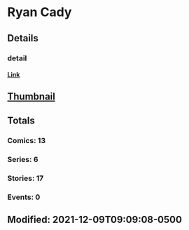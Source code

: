 # Ryan  Cady 
## Details
### detail
#### [Link](http://marvel.com/comics/creators/13560/ryan_cady?utm_campaign=apiRef&utm_source=225578a89fc76f3d20fbffda5d17a88d)
## [Thumbnail](http://i.annihil.us/u/prod/marvel/i/mg/b/40/image_not_available.jpg)
## Totals
### Comics: 13
### Series: 6
### Stories: 17
### Events: 0
## Modified: 2021-12-09T09:09:08-0500